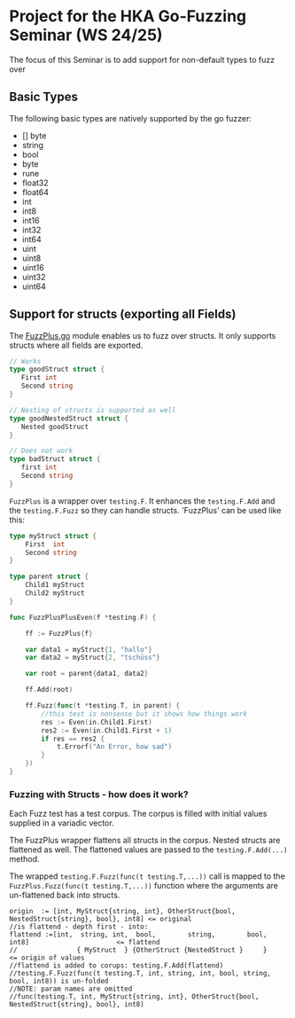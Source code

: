 # Project for the HKA Go-Fuzzing Seminar (WS 24/25)

The focus of this Seminar is to add support for non-default types to fuzz over

## Basic Types

The following basic types are natively supported by the go fuzzer:
* [] byte
* string
* bool
* byte
* rune
* float32
* float64
* int
* int8
* int16
* int32
* int64
* uint
* uint8
* uint16
* uint32
* uint64

## Support for structs (exporting all Fields)

The [FuzzPlus.go](FuzzPlus.go) module enables us to fuzz over structs. 
It only supports structs where all fields are exported.
 ```go
 // Works
 type goodStruct struct {
    First int
    Second string
 }
 
 // Nesting of structs is supported as well
 type goodNestedStruct struct {
    Nested goodStruct
 }
 
 // Does not work
 type badStruct struct {
    first int
    Second string
 }
 ```

`FuzzPlus` is a wrapper over `testing.F`.
It enhances the `testing.F.Add` and the `testing.F.Fuzz` so they can handle structs.
'FuzzPlus' can be used like this:
```go
type myStruct struct {
	First  int
	Second string
}

type parent struct {
	Child1 myStruct
	Child2 myStruct
}

func FuzzPlusPlusEven(f *testing.F) {

	ff := FuzzPlus{f}

	var data1 = myStruct{1, "hallo"}
	var data2 = myStruct{2, "tschüss"}

	var root = parent{data1, data2}

	ff.Add(root)

	ff.Fuzz(func(t *testing.T, in parent) {
		//this test is nonsense but it shows how things work
		res := Even(in.Child1.First)
		res2 := Even(in.Child1.First + 1)
		if res == res2 {
			t.Errorf("An Error, how sad")
		}
	})
}
```

### Fuzzing with Structs - how does it work?

Each Fuzz test has a test corpus. The corpus is filled with initial values supplied in a variadic vector.

The FuzzPlus wrapper flattens all structs in the corpus. Nested structs are flattened as well.
The flattened values are passed to the `testing.F.Add(...)` method.

The wrapped `testing.F.Fuzz(func(t testing.T,...))` call is mapped to the `FuzzPlus.Fuzz(func(t testing.T,...))` function
where the arguments are un-flattened back into structs.
```
origin  := [int, MyStruct{string, int}, OtherStruct{bool, NestedStruct{string}, bool}, int8] <= original
//is flattend - depth first - into:
flattend :=[int,  string, int,  bool,        string,        bool, int8]                      <= flattend
//               { MyStruct  } {OtherStruct {NestedStruct }     }                            <= origin of values
//flattend is added to corups: testing.F.Add(flattend)
//testing.F.Fuzz(func(t testing.T, int, string, int, bool, string, bool, int8)) is un-folded
//NOTE: param names are omitted
//func(testing.T, int, MyStruct{string, int}, OtherStruct{bool, NestedStruct{string}, bool}, int8)
```